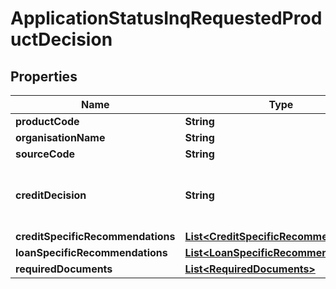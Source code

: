 # ApplicationStatusInqRequestedProductDecision

## Properties
Name | Type | Description | Notes
------------ | ------------- | ------------- | -------------
**productCode** | **String** | A unique code that identifies the product |  [optional]
**organisationName** | **String** | Card issuing Organisation |  [optional]
**sourceCode** | **String** | A source code to identify the product |  [optional]
**creditDecision** | **String** | Evaluated Applicant Credit Decision. This is a reference data field. Please use /v1/apac/utilities/referenceData/{creditDecision} resource to get valid value of this field with description. |  [optional]
**creditSpecificRecommendations** | [**List&lt;CreditSpecificRecommendations&gt;**](CreditSpecificRecommendations.md) |  |  [optional]
**loanSpecificRecommendations** | [**List&lt;LoanSpecificRecommendations&gt;**](LoanSpecificRecommendations.md) |  |  [optional]
**requiredDocuments** | [**List&lt;RequiredDocuments&gt;**](RequiredDocuments.md) |  |  [optional]
